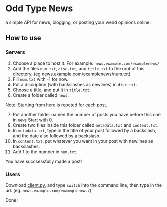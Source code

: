 # Odd Type News
a simple API for news, blogging, or posting your weird opinions online.

## How to use
### Servers
1. Choose a place to host it. For example: `news.example.com/examplenews/`
2. Add the files `num.txt`, `disc.txt`, and `title.txt` to the root of this directory. (eg news.example.com/examplenews/num.txt)
3. Fill `num.txt` with -1 for now.
4. Put a discription (with backslashes as newlines) in `disc.txt`.
5. Choose a title, and put it in `title.txt`.
6. Create a folder called `news`.

Note: Starting from here is repeted for each post.

7. Put another folder named the number of posts you have before this one in `news` Start with 0.
8. Create two files inside this folder called `metadata.txt` and `content.txt`.
9. In `metadata.txt`, type in the title of your post followed by a backslash, and the date also followed by a backslash.
10. In `content.txt`, put whatever you want in your post with newlines as backslashes.
11. Add 1 to the number in `num.txt`.

You have succsessfully made a post!
### Users
Download [client.py](https://otn.oddcell.ca/client.py), and type `switch` into the command line, then type in the url. (eg. `news.example.com/exammplenews/`)

Done!